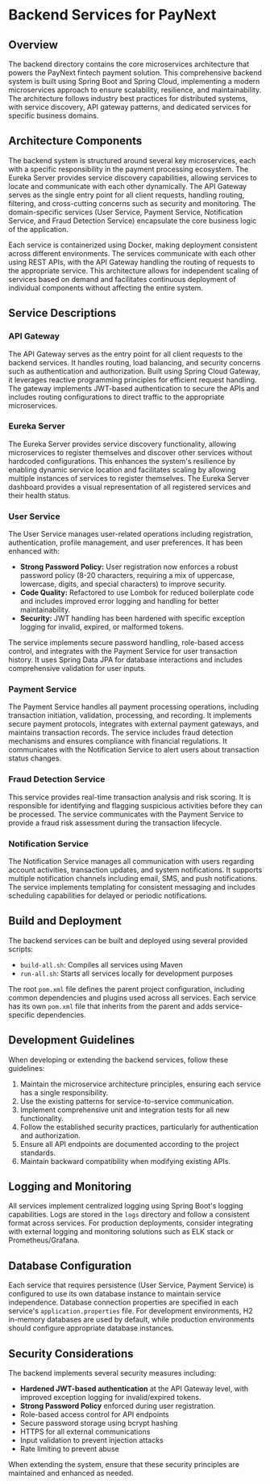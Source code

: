 # Backend Services for PayNext

## Overview

The backend directory contains the core microservices architecture that powers the PayNext fintech payment solution. This comprehensive backend system is built using Spring Boot and Spring Cloud, implementing a modern microservices approach to ensure scalability, resilience, and maintainability. The architecture follows industry best practices for distributed systems, with service discovery, API gateway patterns, and dedicated services for specific business domains.

## Architecture Components

The backend system is structured around several key microservices, each with a specific responsibility in the payment processing ecosystem. The Eureka Server provides service discovery capabilities, allowing services to locate and communicate with each other dynamically. The API Gateway serves as the single entry point for all client requests, handling routing, filtering, and cross-cutting concerns such as security and monitoring. The domain-specific services (User Service, Payment Service, Notification Service, and Fraud Detection Service) encapsulate the core business logic of the application.

Each service is containerized using Docker, making deployment consistent across different environments. The services communicate with each other using REST APIs, with the API Gateway handling the routing of requests to the appropriate service. This architecture allows for independent scaling of services based on demand and facilitates continuous deployment of individual components without affecting the entire system.

## Service Descriptions

### API Gateway

The API Gateway serves as the entry point for all client requests to the backend services. It handles routing, load balancing, and security concerns such as authentication and authorization. Built using Spring Cloud Gateway, it leverages reactive programming principles for efficient request handling. The gateway implements JWT-based authentication to secure the APIs and includes routing configurations to direct traffic to the appropriate microservices.

### Eureka Server

The Eureka Server provides service discovery functionality, allowing microservices to register themselves and discover other services without hardcoded configurations. This enhances the system's resilience by enabling dynamic service location and facilitates scaling by allowing multiple instances of services to register themselves. The Eureka Server dashboard provides a visual representation of all registered services and their health status.

### User Service

The User Service manages user-related operations including registration, authentication, profile management, and user preferences. It has been enhanced with:
*   **Strong Password Policy:** User registration now enforces a robust password policy (8-20 characters, requiring a mix of uppercase, lowercase, digits, and special characters) to improve security.
*   **Code Quality:** Refactored to use Lombok for reduced boilerplate code and includes improved error logging and handling for better maintainability.
*   **Security:** JWT handling has been hardened with specific exception logging for invalid, expired, or malformed tokens.

The service implements secure password handling, role-based access control, and integrates with the Payment Service for user transaction history. It uses Spring Data JPA for database interactions and includes comprehensive validation for user inputs.

### Payment Service

The Payment Service handles all payment processing operations, including transaction initiation, validation, processing, and recording. It implements secure payment protocols, integrates with external payment gateways, and maintains transaction records. The service includes fraud detection mechanisms and ensures compliance with financial regulations. It communicates with the Notification Service to alert users about transaction status changes.

### Fraud Detection Service

This service provides real-time transaction analysis and risk scoring. It is responsible for identifying and flagging suspicious activities before they can be processed. The service communicates with the Payment Service to provide a fraud risk assessment during the transaction lifecycle.

### Notification Service

The Notification Service manages all communication with users regarding account activities, transaction updates, and system notifications. It supports multiple notification channels including email, SMS, and push notifications. The service implements templating for consistent messaging and includes scheduling capabilities for delayed or periodic notifications.

## Build and Deployment

The backend services can be built and deployed using several provided scripts:

- `build-all.sh`: Compiles all services using Maven
- `run-all.sh`: Starts all services locally for development purposes

The root `pom.xml` file defines the parent project configuration, including common dependencies and plugins used across all services. Each service has its own `pom.xml` file that inherits from the parent and adds service-specific dependencies.

## Development Guidelines

When developing or extending the backend services, follow these guidelines:

1. Maintain the microservice architecture principles, ensuring each service has a single responsibility.
2. Use the existing patterns for service-to-service communication.
3. Implement comprehensive unit and integration tests for all new functionality.
4. Follow the established security practices, particularly for authentication and authorization.
5. Ensure all API endpoints are documented according to the project standards.
6. Maintain backward compatibility when modifying existing APIs.

## Logging and Monitoring

All services implement centralized logging using Spring Boot's logging capabilities. Logs are stored in the `logs` directory and follow a consistent format across services. For production deployments, consider integrating with external logging and monitoring solutions such as ELK stack or Prometheus/Grafana.

## Database Configuration

Each service that requires persistence (User Service, Payment Service) is configured to use its own database instance to maintain service independence. Database connection properties are specified in each service's `application.properties` file. For development environments, H2 in-memory databases are used by default, while production environments should configure appropriate database instances.

## Security Considerations

The backend implements several security measures including:

- **Hardened JWT-based authentication** at the API Gateway level, with improved exception logging for invalid/expired tokens.
- **Strong Password Policy** enforced during user registration.
- Role-based access control for API endpoints
- Secure password storage using bcrypt hashing
- HTTPS for all external communications
- Input validation to prevent injection attacks
- Rate limiting to prevent abuse

When extending the system, ensure that these security principles are maintained and enhanced as needed.
